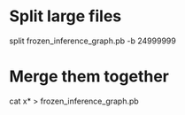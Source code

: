 # Split large files
split frozen_inference_graph.pb -b 24999999

# Merge them together 
cat x* > frozen_inference_graph.pb

